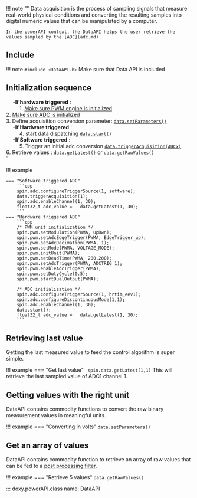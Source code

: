 !!! note ""
    Data acquisition is the process of sampling signals that measure real-world physical conditions and converting the resulting samples into digital numeric values that can be manipulated by a computer.

    In the powerAPI context, the DataAPI helps the user retrieve the values sampled by the [ADC](adc.md)

## Include

!!! note 
    ```
    #include <DataAPI.h>
    ```
    Make sure that Data API is included

## Initialization sequence 

&emsp; -**If hardware triggered** :  
    &emsp; &emsp; 1\. [Make sure PWM engine is initialized](pwm/#initialization-sequence)   
2.  [Make sure ADC is initialized](adc/#initialization-sequence)   
3.  Define acquisition conversion parameter: [`data.setParameters()`](https://owntech-foundation.github.io/Documentation/core/docs/dataAPI/#function-setparameters-22)       
&emsp; **-If Hardware triggered** :  
    &emsp; &emsp; 4.  start data dispatching [`data.start()`](https://owntech-foundation.github.io/Documentation/core/docs/dataAPI/#function-start)  
&emsp; **-If Software triggered** :  
    &emsp; &emsp; 5. Trigger an initial adc conversion [`data.triggerAcquisition(ADCx)`](https://owntech-foundation.github.io/Documentation/powerAPI/classAdcHAL/#function-enablechannel)   
6.  Retrieve values : [`data.getLatest()`](https://owntech-foundation.github.io/Documentation/core/docs/dataAPI/#function-getlatest-12) or [`data.getRawValues()`](https://owntech-foundation.github.io/Documentation/core/docs/dataAPI/#function-getrawvalues-12)  
`

!!! example 
    
    === "Software triggered ADC"
        ```cpp
        spin.adc.configureTriggerSource(1, software);
        data.triggerAcquisition(1);
        spin.adc.enableChannel(1, 30);
        float32_t adc_value = 	data.getLatest(1, 30);
        ```
    === "Hardware triggered ADC"
        ```cpp
        /* PWM unit initialization */
        spin.pwm.setModulation(PWMA, UpDwn);
        spin.pwm.setAdcEdgeTrigger(PWMA, EdgeTrigger_up);
        spin.pwm.setAdcDecimation(PWMA, 1);
        spin.pwm.setMode(PWMA, VOLTAGE_MODE);
        spin.pwm.initUnit(PWMA);
        spin.pwm.setDeadTime(PWMA, 200,200);
        spin.pwm.setAdcTrigger(PWMA, ADCTRIG_1);
        spin.pwm.enableAdcTrigger(PWMA);
        spin.pwm.setDutyCycle(0.5);
        spin.pwm.startDualOutput(PWMA);

        /* ADC initialization */
        spin.adc.configureTriggerSource(1, hrtim_eev1);
        spin.adc.configureDiscontinuousMode(1,1);
        spin.adc.enableChannel(1, 30);
        data.start();
        float32_t adc_value = 	data.getLatest(1, 30);
        ```

## Retrieving last value

Getting the last measured value to feed the control algorithm is super simple. 

!!! example 
    === "Get last value"
        ``` 
            spin.data.getLatest(1,1)
        ```
        This will retrieve the last sampled value of ADC1 channel 1. 

## Getting values with the right unit

DataAPI contains commodity functions to convert the raw binary measurement values in meaningful units. 

!!! example 
    === "Converting in volts"
        ```data.setParameters()```

## Get an array of values

DataAPI contains commodity function to retrieve an array of raw values that can be fed to a [post processing filter](controlLibrary/controlLibrary/docs/use-filters).

!!! example 
    === "Retrieve 5 values"
        ```data.getRawValues()```

::: doxy.powerAPI.class
name: DataAPI